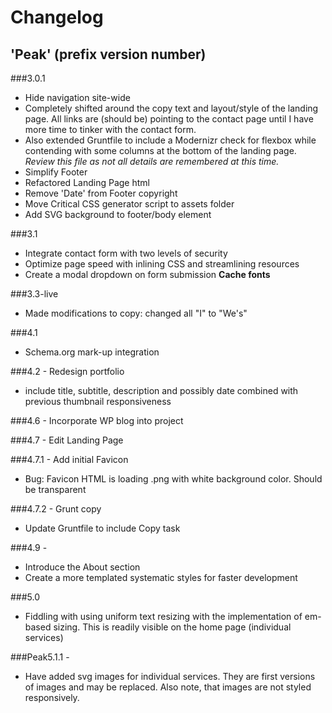 # Changelog

## 'Peak' (prefix version number)

###3.0.1
- Hide navigation site-wide
- Completely shifted around the copy text and layout/style of the landing page. All links are (should be) pointing to the contact page until I have more time to tinker with the contact form.
-	Also extended Gruntfile to include a Modernizr check for flexbox while contending with some columns at the bottom of the landing page. *Review this file as not all details are remembered at this time.*
- Simplify Footer
- Refactored Landing Page html
- Remove 'Date' from Footer copyright
- Move Critical CSS generator script to assets folder
- Add SVG background to footer/body element

###3.1
- Integrate contact form with two levels of security
- Optimize page speed with inlining CSS and streamlining resources
- Create a modal dropdown on form submission
**Cache fonts**

###3.3-live
- Made modifications to copy: changed all "I" to "We's"

###4.1
- Schema.org mark-up integration

###4.2 - Redesign portfolio
- include title, subtitle, description and possibly date combined with previous thumbnail responsiveness

###4.6 - Incorporate WP blog into project

###4.7 - Edit Landing Page

###4.7.1 - Add initial Favicon
- Bug: Favicon HTML is loading .png with white background color. Should be transparent

###4.7.2 - Grunt copy
- Update Gruntfile to include Copy task

###4.9 -
- Introduce the About section
- Create a more templated systematic styles for faster development

###5.0
- Fiddling with using uniform text resizing with the implementation of em-based sizing. This is readily visible on the home page (individual services)

###Peak5.1.1 -
- Have added svg images for individual services. They are first versions of images and may be replaced. Also note, that images are not styled responsively.
